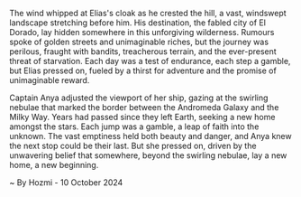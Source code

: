 
The wind whipped at Elias's cloak as he crested the hill, a vast, windswept landscape stretching before him. His destination, the fabled city of El Dorado, lay hidden somewhere in this unforgiving wilderness. Rumours spoke of golden streets and unimaginable riches, but the journey was perilous, fraught with bandits, treacherous terrain, and the ever-present threat of starvation. Each day was a test of endurance, each step a gamble, but Elias pressed on, fueled by a thirst for adventure and the promise of unimaginable reward. 

Captain Anya adjusted the viewport of her ship, gazing at the swirling nebulae that marked the border between the Andromeda Galaxy and the Milky Way.  Years had passed since they left Earth, seeking a new home amongst the stars. Each jump was a gamble, a leap of faith into the unknown. The vast emptiness held both beauty and danger, and Anya knew the next stop could be their last. But she pressed on, driven by the unwavering belief that somewhere, beyond the swirling nebulae, lay a new home, a new beginning. 

~ By Hozmi - 10 October 2024
